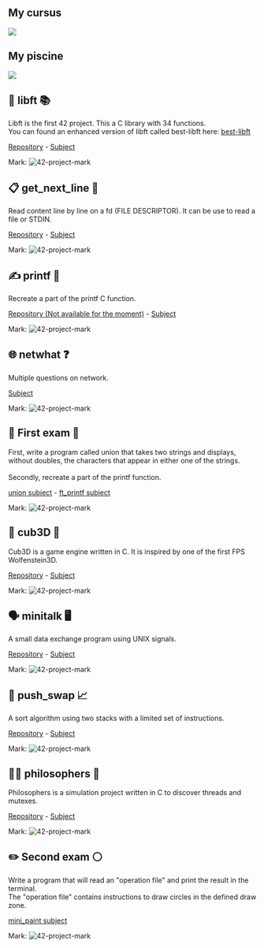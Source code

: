 <h2 align="left">My cursus</h2>
<img src="https://1337-readme.vercel.app/api/profile?cursus=42cursus&email=hide&dark=false&leet_logo=hide&login=lduplain"/>

<h2 align="left">My piscine</h2>
<img src="https://1337-readme.vercel.app/api/profile?cursus=c-piscine&email=hide&dark=false&leet_logo=hide&login=lduplain"/>

<h2 align="left">🧰 libft 📚</h2>
<p align="left">
	Libft is the first 42 project. This a C library with 34 functions.
	<br>
	You can found an enhanced version of libft called best-libft here: <a href="https://github.com/LoisDuplain/best-libft">best-libft</a>
</p>
<p align="left">
	<a href="https://github.com/LoisDuplain/libft/">Repository</a>
	-
	<a href="https://github.com/LoisDuplain/42cursus/blob/master/libft/libft.pdf">Subject</a>
</p>
<p align="left">
  Mark:
  <img alt="42-project-mark" src="https://badge42.herokuapp.com/api/project/lduplain/Libft"/>
</p>

<h2 align="left">📋 get_next_line 📃</h2>
<p align="left">
	Read content line by line on a fd (FILE DESCRIPTOR). It can be use to read a file or STDIN.
</p>
<p align="left">
	<a href="https://github.com/LoisDuplain/get_next_line/">Repository</a>
	-
	<a href="https://github.com/LoisDuplain/42cursus/blob/master/get_next_line/get_next_line.pdf">Subject</a>
</p>
<p align="left">
  Mark:
  <img alt="42-project-mark" src="https://badge42.herokuapp.com/api/project/lduplain/get_next_line"/>
</p>

<h2 align="left">✍️ printf 🔂</h2>
<p align="left">
	Recreate a part of the printf C function.
</p>
<p align="left">
	<a href="https://github.com/LoisDuplain/printf/">Repository (Not available for the moment)</a>
	-
	<a href="https://github.com/LoisDuplain/42cursus/blob/master/printf/printf.pdf">Subject</a>
</p>
<p align="left">
  Mark:
  <img alt="42-project-mark" src="https://badge42.herokuapp.com/api/project/lduplain/ft_printf"/>
</p>

<h2 align="left">🌐 netwhat ❓</h2>
<p align="left">
	Multiple questions on network.
</p>
<p align="left">
	<a href="https://github.com/LoisDuplain/42cursus/blob/master/netwhat/netwhat.pdf">Subject</a>
</p>
<p align="left">
  Mark:
  <img alt="42-project-mark" src="https://badge42.herokuapp.com/api/project/lduplain/netwhat"/>
</p>

<h2 align="left">💓 First exam 🔂</h2>
<p align="left">
	First, write a program called union that takes two strings and displays, without doubles, the characters that appear in either one of the strings.<br>
	<br>
	Secondly, recreate a part of the printf function.
</p>
<p align="left">
	<a href="https://github.com/LoisDuplain/42cursus/blob/master/first-exam/union.txt">union subject</a>
	-
	<a href="https://github.com/LoisDuplain/42cursus/blob/master/first-exam/ft_printf.txt">ft_printf subject</a>
</p>
<p align="left">
  Mark:
  <img alt="42-project-mark" src="https://badge42.herokuapp.com/api/project/lduplain/Exam%20Rank%2002"/>
</p>

<h2 align="left">🧱 cub3D 🎥</h2>
<p align="left">
	Cub3D is a game engine written in C. It is inspired by one of the first FPS Wolfenstein3D.
</p>
<p align="left">
	<a href="https://github.com/LoisDuplain/cub3D/">Repository</a>
	-
	<a href="https://github.com/LoisDuplain/42cursus/blob/master/cub3D/cub3D.pdf">Subject</a>
</p>
<p align="left">
  Mark:
  <img alt="42-project-mark" src="https://badge42.herokuapp.com/api/project/lduplain/cub3d"/>
</p>

<h2 align="left">🗣️ minitalk 🖥️</h2>
<p align="left">
	A small data exchange program using UNIX signals.
</p>
<p align="left">
	<a href="https://github.com/LoisDuplain/minitalk/">Repository</a>
	-
	<a href="https://github.com/LoisDuplain/42cursus/blob/master/minitalk/minitalk.pdf">Subject</a>
</p>
<p align="left">
  Mark:
  <img alt="42-project-mark" src="https://badge42.herokuapp.com/api/project/lduplain/minitalk"/>
</p>

<h2 align="left">🔀 push_swap 📈</h2>
<p align="left">
	A sort algorithm using two stacks with a limited set of instructions.
</p>
<p align="left">
	<a href="https://github.com/LoisDuplain/push_swap/">Repository</a>
	-
	<a href="https://github.com/LoisDuplain/42cursus/blob/master/push_swap/push_swap.pdf">Subject</a>
</p>
<p align="left">
  Mark:
  <img alt="42-project-mark" src="https://badge42.herokuapp.com/api/project/lduplain/push_swap"/>
</p>

<h2 align="left">👴🏻 philosophers 🍴</h2>
<p align="left">
	Philosophers is a simulation project written in C to discover threads and mutexes.
</p>
<p align="left">
	<a href="https://github.com/LoisDuplain/philosophers/">Repository</a>
	-
	<a href="https://github.com/LoisDuplain/42cursus/blob/master/philosophers/philosophers.pdf">Subject</a>
</p>
<p align="left">
  Mark:
  <img alt="42-project-mark" src="https://badge42.herokuapp.com/api/project/lduplain/Philosophers"/>
</p>

<h2 align="left">✏️ Second exam ⚪</h2>
<p align="left">
	Write a program that will read an "operation file" and print the result in the terminal.<br>
	The "operation file" contains instructions to draw circles in the defined draw zone.
</p>
<p align="left">
	<a href="https://github.com/LoisDuplain/42cursus/blob/master/second-exam/mini_paint.txt">mini_paint subject</a>
</p>
<p align="left">
  Mark:
  <img alt="42-project-mark" src="https://badge42.herokuapp.com/api/project/lduplain/Exam%20Rank%2003"/>
</p>
